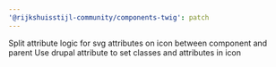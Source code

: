 ```yaml
---
'@rijkshuisstijl-community/components-twig': patch
---
```


Split attribute logic for svg attributes on icon between component and parent
Use drupal attribute to set classes and attributes in icon
